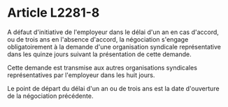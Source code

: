 # Article L2281-8

A défaut d'initiative de l'employeur dans le délai d'un an en cas d'accord, ou de trois ans en l'absence d'accord, la négociation s'engage obligatoirement à la demande d'une organisation syndicale représentative dans les quinze jours suivant la présentation de cette demande.

Cette demande est transmise aux autres organisations syndicales représentatives par l'employeur dans les huit jours.

Le point de départ du délai d'un an ou de trois ans est la date d'ouverture de la négociation précédente.